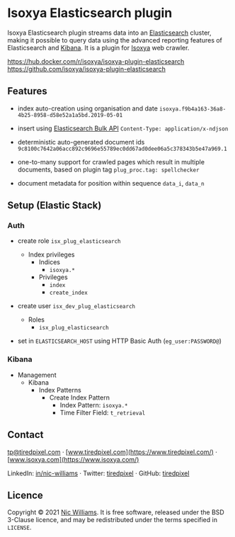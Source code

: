 # Isoxya Elasticsearch plugin

Isoxya Elasticsearch plugin streams data into an [Elasticsearch](https://www.elastic.co/elasticsearch/) cluster, making it possible to query data using the advanced reporting features of Elasticsearch and [Kibana](https://www.elastic.co/kibana). It is a plugin for [Isoxya](https://www.isoxya.com/) web crawler.

https://hub.docker.com/r/isoxya/isoxya-plugin-elasticsearch  
https://github.com/isoxya/isoxya-plugin-elasticsearch  


## Features

- index auto-creation using organisation and date
  `isoxya.f9b4a163-36a8-4b25-8958-d58e52a1a5bd.2019-05-01`

- insert using [Elasticsearch Bulk API](https://www.elastic.co/guide/en/elasticsearch/reference/current/docs-bulk.html)
  `Content-Type: application/x-ndjson`

- deterministic auto-generated document ids
  `9c8100c7642a06acc892c9696e55789ec0dd67ad0dee06a5c378343b5e47a969.1`

- one-to-many support for crawled pages which result in multiple documents, based on plugin tag
  `plug_proc.tag: spellchecker`

- document metadata for position within sequence
  `data_i`, `data_n`


## Setup (Elastic Stack)

### Auth

- create role `isx_plug_elasticsearch`
  - Index privileges
    - Indices
      - `isoxya.*`
    - Privileges
      - `index`
      - `create_index`

- create user `isx_dev_plug_elasticsearch`
  - Roles
    - `isx_plug_elasticsearch`

- set in `ELASTICSEARCH_HOST` using HTTP Basic Auth (`eg_user:PASSWORD@`)

### Kibana

- Management
  - Kibana
    - Index Patterns
      - Create Index Pattern
        - Index Pattern: `isoxya.*`
        - Time Filter Field: `t_retrieval`


## Contact

[tp@tiredpixel.com](mailto:tp@tiredpixel.com) · [www.tiredpixel.com](https://www.tiredpixel.com/) · [www.isoxya.com](https://www.isoxya.com/)

LinkedIn: [in/nic-williams](https://www.linkedin.com/in/nic-williams/) · Twitter: [tiredpixel](https://twitter.com/tiredpixel/) · GitHub: [tiredpixel](https://github.com/tiredpixel)


## Licence

Copyright © 2021 [Nic Williams](https://www.tiredpixel.com/). It is free software, released under the BSD 3-Clause licence, and may be redistributed under the terms specified in `LICENSE`.
